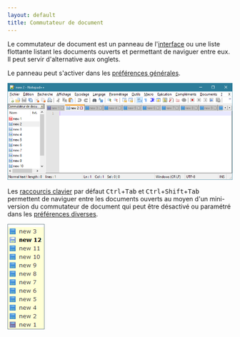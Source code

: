 ```yaml
---
layout: default
title: Commutateur de document
---
```

Le commutateur de document est un panneau de l'[interface](interface.md) ou une liste flottante listant les documents ouverts et permettant de naviguer entre eux. Il peut servir d'alternative aux onglets.

Le panneau peut s'activer dans les [préférences générales](preferences/general.md).

![Le commutateur de document](/images/npp_document-switcher.png)

Les [raccourcis clavier](raccourcis-clavier.md) par défaut <kbd>Ctrl</kbd>+<kbd>Tab</kbd> et <kbd>Ctrl</kbd>+<kbd>Shift</kbd>+<kbd>Tab</kbd> permettent de naviguer entre les documents ouverts au moyen d'un mini-version du commutateur de document qui peut être désactivé ou paramétré dans les [préférences diverses](preferences/divers.md).

![Le mini-commutateur de document](/images/npp_document-switcher-tab.png)
